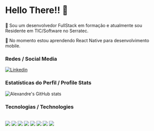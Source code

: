 # Hello There!! 👋
###
🔭 Sou um desenvolvedor FullStack em formação e atualmente sou Residente em TIC/Software no Serratec.

🌱 No momento estou aprendendo React Native para desenvolvimento mobile.

### Redes / Social Media

[![Linkedin](https://img.shields.io/badge/LinkedIn-0077B5?style=for-the-badge&logo=linkedin&logoColor=white)](https://www.linkedin.com/in/alexandre-p-52581b203/)

### Estatísticas do Perfil / Profile Stats
![Alexandre's GitHub stats](https://github-readme-stats.vercel.app/api?username=alexandre-vpacheco&show_icons=true&theme=tokyonight)

### Tecnologias / Technologies

<div style="display: inline_block"><br/>
  <img align="center" src="https://img.shields.io/badge/Java-ED8B00?style=for-the-badge&logo=openjdk&logoColor=white" />

  <img align="center" src="https://img.shields.io/badge/PostgreSQL-316192?style=for-the-badge&logo=postgresql&logoColor=white" />

  <img align="center" src="https://img.shields.io/badge/HTML5-E34F26?style=for-the-badge&logo=html5&logoColor=white" />

  <img align="center" src="https://img.shields.io/badge/CSS3-1572B6?style=for-the-badge&logo=css3&logoColor=white" />

  <img align="center" src="https://img.shields.io/badge/JavaScript-F7DF1E?style=for-the-badge&logo=javascript&logoColor=black" />

  <img align="center" src="https://img.shields.io/badge/Spring-6DB33F?style=for-the-badge&logo=spring&logoColor=white" />

  <img align="center" src="https://img.shields.io/badge/React-20232A?style=for-the-badge&logo=react&logoColor=61DAFB" />
  
  <img align="center" src="https://img.shields.io/badge/React_Native-20232A?style=for-the-badge&logo=react&logoColor=61DAFB" />
  
</div>
